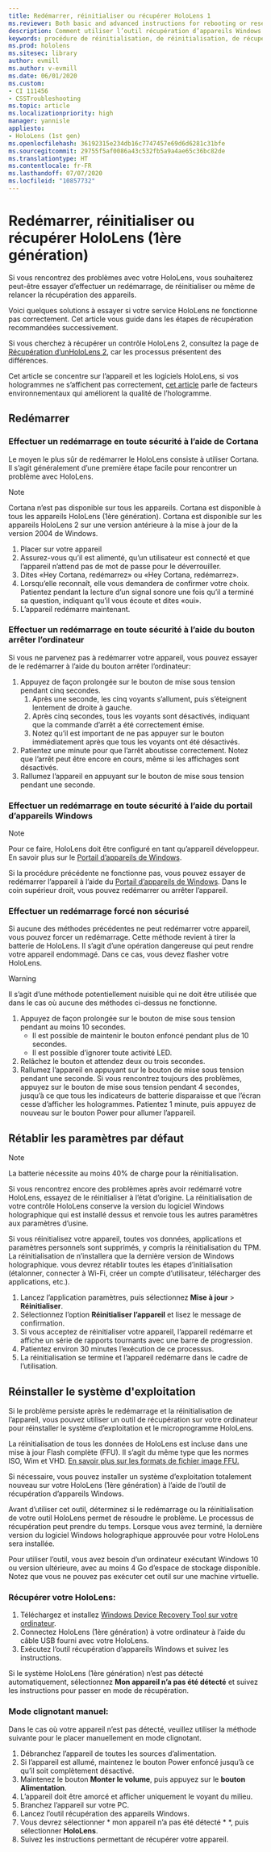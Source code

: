 ```yaml
---
title: Redémarrer, réinitialiser ou récupérer HoloLens 1
ms.reviewer: Both basic and advanced instructions for rebooting or resetting your HoloLens.
description: Comment utiliser l’outil récupération d’appareils Windows pour flasher une image dans HoloLens 1ère génération.
keywords: procédure de réinitialisation, de réinitialisation, de récupération, de réinitialisation matérielle, de réinitialisation à chaud, de cycle de démarrage, HoloLens, arrêt, wdrt, outil de récupération des appareils Windows
ms.prod: hololens
ms.sitesec: library
author: evmill
ms.author: v-evmill
ms.date: 06/01/2020
ms.custom:
- CI 111456
- CSSTroubleshooting
ms.topic: article
ms.localizationpriority: high
manager: yannisle
appliesto:
- HoloLens (1st gen)
ms.openlocfilehash: 36192315e234db16c7747457e69d6d6281c31bfe
ms.sourcegitcommit: 29755f5af0086a43c532fb5a9a4ae65c36bc82de
ms.translationtype: HT
ms.contentlocale: fr-FR
ms.lasthandoff: 07/07/2020
ms.locfileid: "10857732"
---
```

# Redémarrer, réinitialiser ou récupérer HoloLens (1ère génération)

Si vous rencontrez des problèmes avec votre HoloLens, vous souhaiterez peut-être essayer d’effectuer un redémarrage, de réinitialiser ou même de relancer la récupération des appareils.

Voici quelques solutions à essayer si votre service HoloLens ne fonctionne pas correctement.  Cet article vous guide dans les étapes de récupération recommandées successivement.

Si vous cherchez à récupérer un contrôle HoloLens 2, consultez la page de [Récupération d’unHoloLens 2](https://docs.microsoft.com/hololens/hololens-recovery), car les processus présentent des différences.

Cet article se concentre sur l’appareil et les logiciels HoloLens, si vos hologrammes ne s’affichent pas correctement, [cet article](hololens-environment-considerations.md) parle de facteurs environnementaux qui améliorent la qualité de l’hologramme.

## Redémarrer

### Effectuer un redémarrage en toute sécurité à l’aide de Cortana

Le moyen le plus sûr de redémarrer le HoloLens consiste à utiliser Cortana. Il s’agit généralement d’une première étape facile pour rencontrer un problème avec HoloLens. 

> [!NOTE]
> Cortana n’est pas disponible sur tous les appareils. Cortana est disponible à tous les appareils HoloLens (1ère génération).
> Cortana est disponible sur les appareils HoloLens 2 sur une version antérieure à la mise à jour de la version 2004 de Windows.

1. Placer sur votre appareil
1. Assurez-vous qu’il est alimenté, qu’un utilisateur est connecté et que l’appareil n’attend pas de mot de passe pour le déverrouiller.
1. Dites «Hey Cortana, redémarrez» ou «Hey Cortana, redémarrez».
1. Lorsqu’elle reconnaît, elle vous demandera de confirmer votre choix. Patientez pendant la lecture d’un signal sonore une fois qu’il a terminé sa question, indiquant qu’il vous écoute et dites «oui».
1. L’appareil redémarre maintenant.

### Effectuer un redémarrage en toute sécurité à l’aide du bouton arrêter l’ordinateur

Si vous ne parvenez pas à redémarrer votre appareil, vous pouvez essayer de le redémarrer à l’aide du bouton arrêter l’ordinateur:

1. Appuyez de façon prolongée sur le bouton de mise sous tension pendant cinq secondes.
   1. Après une seconde, les cinq voyants s’allument, puis s’éteignent lentement de droite à gauche.
   1. Après cinq secondes, tous les voyants sont désactivés, indiquant que la commande d’arrêt a été correctement émise.
   1. Notez qu’il est important de ne pas appuyer sur le bouton immédiatement après que tous les voyants ont été désactivés.
1. Patientez une minute pour que l’arrêt aboutisse correctement. Notez que l’arrêt peut être encore en cours, même si les affichages sont désactivés.
1. Rallumez l’appareil en appuyant sur le bouton de mise sous tension pendant une seconde.

### Effectuer un redémarrage en toute sécurité à l’aide du portail d’appareils Windows

> [!NOTE]
> Pour ce faire, HoloLens doit être configuré en tant qu’appareil développeur.  
> En savoir plus sur le [Portail d’appareils de Windows](https://docs.microsoft.com/windows/mixed-reality/using-the-windows-device-portal).

Si la procédure précédente ne fonctionne pas, vous pouvez essayer de redémarrer l’appareil à l’aide du [Portail d’appareils de Windows](https://docs.microsoft.com/windows/mixed-reality/using-the-windows-device-portal). Dans le coin supérieur droit, vous pouvez redémarrer ou arrêter l’appareil.

### Effectuer un redémarrage forcé non sécurisé

Si aucune des méthodes précédentes ne peut redémarrer votre appareil, vous pouvez forcer un redémarrage. Cette méthode revient à tirer la batterie de HoloLens.  Il s’agit d’une opération dangereuse qui peut rendre votre appareil endommagé.  Dans ce cas, vous devez flasher votre HoloLens.  

> [!WARNING]
> Il s’agit d’une méthode potentiellement nuisible qui ne doit être utilisée que dans le cas où aucune des méthodes ci-dessus ne fonctionne.

1. Appuyez de façon prolongée sur le bouton de mise sous tension pendant au moins 10 secondes.
   - Il est possible de maintenir le bouton enfoncé pendant plus de 10 secondes.
   - Il est possible d’ignorer toute activité LED.
1. Relâchez le bouton et attendez deux ou trois secondes.
1. Rallumez l’appareil en appuyant sur le bouton de mise sous tension pendant une seconde.
Si vous rencontrez toujours des problèmes, appuyez sur le bouton de mise sous tension pendant 4 secondes, jusqu’à ce que tous les indicateurs de batterie disparaisse et que l’écran cesse d’afficher les hologrammes. Patientez 1 minute, puis appuyez de nouveau sur le bouton Power pour allumer l’appareil.

## Rétablir les paramètres par défaut

> [!NOTE]
> La batterie nécessite au moins 40% de charge pour la réinitialisation.

Si vous rencontrez encore des problèmes après avoir redémarré votre HoloLens, essayez de le réinitialiser à l’état d’origine.  La réinitialisation de votre contrôle HoloLens conserve la version du logiciel Windows holographique qui est installé dessus et renvoie tous les autres paramètres aux paramètres d’usine.

Si vous réinitialisez votre appareil, toutes vos données, applications et paramètres personnels sont supprimés, y compris la réinitialisation du TPM. La réinitialisation de n’installera que la dernière version de Windows holographique. vous devrez rétablir toutes les étapes d’initialisation (étalonner, connecter à Wi-Fi, créer un compte d’utilisateur, télécharger des applications, etc.).

1. Lancez l’application paramètres, puis sélectionnez **Mise à jour** > **Réinitialiser**.
1. Sélectionnez l’option **Réinitialiser l’appareil** et lisez le message de confirmation.
1. Si vous acceptez de réinitialiser votre appareil, l’appareil redémarre et affiche un série de rapports tournants avec une barre de progression.
1. Patientez environ 30 minutes l’exécution de ce processus.
1. La réinitialisation se termine et l’appareil redémarre dans le cadre de l’utilisation.

## Réinstaller le système d'exploitation

Si le problème persiste après le redémarrage et la réinitialisation de l’appareil, vous pouvez utiliser un outil de récupération sur votre ordinateur pour réinstaller le système d’exploitation et le microprogramme HoloLens.  

La réinitialisation de tous les données de HoloLens est incluse dans une mise à jour Flash complète (FFU).  Il s’agit du même type que les normes ISO, Wim et VHD.  [En savoir plus sur les formats de fichier image FFU.](https://docs.microsoft.com/windows-hardware/manufacture/desktop/wim-vs-ffu-image-file-formats)

Si nécessaire, vous pouvez installer un système d’exploitation totalement nouveau sur votre HoloLens (1ère génération) à l’aide de l’outil de récupération d’appareils Windows.

Avant d’utiliser cet outil, déterminez si le redémarrage ou la réinitialisation de votre outil HoloLens permet de résoudre le problème. Le processus de récupération peut prendre du temps.  Lorsque vous avez terminé, la dernière version du logiciel Windows holographique approuvée pour votre HoloLens sera installée.

Pour utiliser l’outil, vous avez besoin d’un ordinateur exécutant Windows 10 ou version ultérieure, avec au moins 4 Go d’espace de stockage disponible.  Notez que vous ne pouvez pas exécuter cet outil sur une machine virtuelle.

### Récupérer votre HoloLens:

1. Téléchargez et installez [Windows Device Recovery Tool sur votre ordinateur](https://support.microsoft.com/help/12379/windows-10-mobile-device-recovery-tool-faq).
1. Connectez HoloLens (1ère génération) à votre ordinateur à l’aide du câble USB fourni avec votre HoloLens.
1. Exécutez l’outil récupération d’appareils Windows et suivez les instructions.

Si le système HoloLens (1ère génération) n’est pas détecté automatiquement, sélectionnez **Mon appareil n’a pas été détecté** et suivez les instructions pour passer en mode de récupération.

### Mode clignotant manuel:

Dans le cas où votre appareil n’est pas détecté, veuillez utiliser la méthode suivante pour le placer manuellement en mode clignotant.

1. Débranchez l’appareil de toutes les sources d’alimentation.
1. Si l’appareil est allumé, maintenez le bouton Power enfoncé jusqu’à ce qu’il soit complètement désactivé.
1. Maintenez le bouton **Monter le volume**, puis appuyez sur le **bouton Alimentation**. 
1. L’appareil doit être amorcé et afficher uniquement le voyant du milieu.
1. Branchez l’appareil sur votre PC.
1. Lancez l’outil récupération des appareils Windows.
1. Vous devrez sélectionner * mon appareil n’a pas été détecté * *, puis sélectionner **HoloLens**. 
1. Suivez les instructions permettant de récupérer votre appareil.
